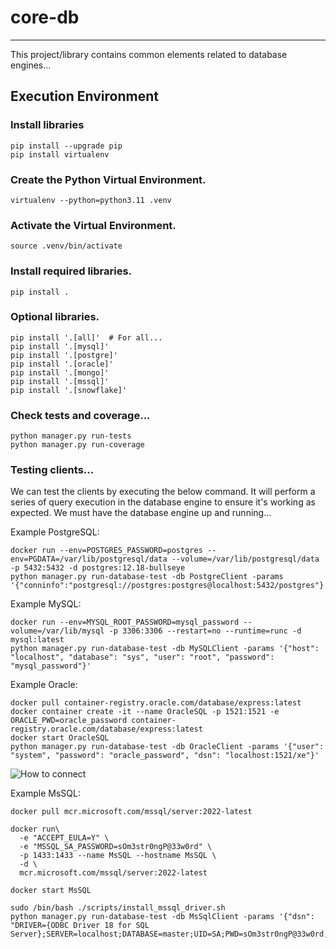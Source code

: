 # core-db
_______________________________________________________________________________

This project/library contains common elements related to database engines...

## Execution Environment

### Install libraries
```shell
pip install --upgrade pip 
pip install virtualenv
```

### Create the Python Virtual Environment.
```shell
virtualenv --python=python3.11 .venv
```

### Activate the Virtual Environment.
```shell
source .venv/bin/activate
```

### Install required libraries.
```shell
pip install .
```

### Optional libraries.
```shell
pip install '.[all]'  # For all...
pip install '.[mysql]'
pip install '.[postgre]'
pip install '.[oracle]'
pip install '.[mongo]'
pip install '.[mssql]'
pip install '.[snowflake]'
```

### Check tests and coverage...
```shell
python manager.py run-tests
python manager.py run-coverage
```

### Testing clients...
We can test the clients by executing the below command. It will perform a series of
query execution in the database engine to ensure it's working as expected. We
must have the database engine up and running...

Example PostgreSQL:
```commandline
docker run --env=POSTGRES_PASSWORD=postgres --env=PGDATA=/var/lib/postgresql/data --volume=/var/lib/postgresql/data -p 5432:5432 -d postgres:12.18-bullseye
python manager.py run-database-test -db PostgreClient -params '{"conninfo":"postgresql://postgres:postgres@localhost:5432/postgres"}'
```

Example MySQL:
```shell
docker run --env=MYSQL_ROOT_PASSWORD=mysql_password --volume=/var/lib/mysql -p 3306:3306 --restart=no --runtime=runc -d mysql:latest
python manager.py run-database-test -db MySQLClient -params '{"host": "localhost", "database": "sys", "user": "root", "password": "mysql_password"}'
```

Example Oracle:
```shell
docker pull container-registry.oracle.com/database/express:latest
docker container create -it --name OracleSQL -p 1521:1521 -e ORACLE_PWD=oracle_password container-registry.oracle.com/database/express:latest
docker start OracleSQL
python manager.py run-database-test -db OracleClient -params '{"user": "system", "password": "oracle_password", "dsn": "localhost:1521/xe"}'
```
![How to connect](./assets/OracleCxn.png)

Example MsSQL:
```shell
docker pull mcr.microsoft.com/mssql/server:2022-latest

docker run\
  -e "ACCEPT_EULA=Y" \
  -e "MSSQL_SA_PASSWORD=sOm3str0ngP@33w0rd" \
  -p 1433:1433 --name MsSQL --hostname MsSQL \
  -d \
  mcr.microsoft.com/mssql/server:2022-latest

docker start MsSQL

sudo /bin/bash ./scripts/install_mssql_driver.sh
python manager.py run-database-test -db MsSqlClient -params '{"dsn": "DRIVER={ODBC Driver 18 for SQL Server};SERVER=localhost;DATABASE=master;UID=SA;PWD=sOm3str0ngP@33w0rd;Encrypt=no"}'
```
